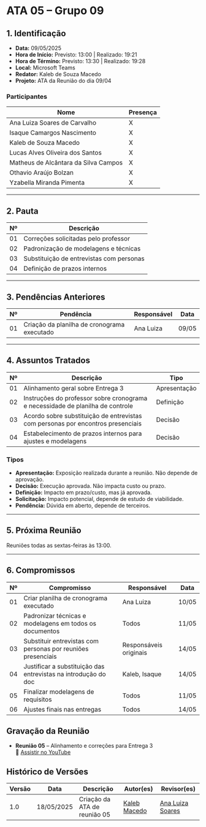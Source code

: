 # ATA 05 – Grupo 09

## 1. Identificação

- **Data:** 09/05/2025  
- **Hora de Início:** Previsto: 13:00 | Realizado: 19:21  
- **Hora de Término:** Previsto: 13:30 | Realizado: 19:28  
- **Local:** Microsoft Teams  
- **Redator:** Kaleb de Souza Macedo  
- **Projeto:** ATA da Reunião do dia 09/04

### Participantes

| Nome                                     | Presença |
|------------------------------------------|----------|
| Ana Luiza Soares de Carvalho             | X        |
| Isaque Camargos Nascimento               | X        |
| Kaleb de Souza Macedo                    | X        |
| Lucas Alves Oliveira dos Santos          | X        |
| Matheus de Alcântara da Silva Campos     | X        |
| Othavio Araújo Bolzan                    | X        |
| Yzabella Miranda Pimenta                 | X        |

---

## 2. Pauta

| Nº  | Descrição                                              |
|-----|--------------------------------------------------------|
| 01  | Correções solicitadas pelo professor                  |
| 02  | Padronização de modelagens e técnicas                 |
| 03  | Substituição de entrevistas com personas              |
| 04  | Definição de prazos internos                          |

---

## 3. Pendências Anteriores

| Nº  | Pendência                                     | Responsável | Data |
|-----|----------------------------------------------|-------------|------|
| 01  | Criação da planilha de cronograma executado | Ana Luiza   | 09/05|

---

## 4. Assuntos Tratados

| Nº  | Descrição                                                                                     | Tipo         |
|-----|-----------------------------------------------------------------------------------------------|--------------|
| 01  | Alinhamento geral sobre Entrega 3                                                            | Apresentação |
| 02  | Instruções do professor sobre cronograma e necessidade de planilha de controle               | Definição    |
| 03  | Acordo sobre substituição de entrevistas com personas por encontros presenciais              | Decisão      |
| 04  | Estabelecimento de prazos internos para ajustes e modelagens                                 | Decisão      |

### Tipos

- **Apresentação:** Exposição realizada durante a reunião. Não depende de aprovação.  
- **Decisão:** Execução aprovada. Não impacta custo ou prazo.  
- **Definição:** Impacto em prazo/custo, mas já aprovada.  
- **Solicitação:** Impacto potencial, depende de estudo de viabilidade.  
- **Pendência:** Dúvida em aberto, depende de terceiros.

---

## 5. Próxima Reunião

Reuniões todas as sextas-feiras às 13:00.

---

## 6. Compromissos

| Nº  | Compromisso                                                        | Responsável                      | Data  |
|-----|---------------------------------------------------------------------|----------------------------------|--------|
| 01  | Criar planilha de cronograma executado                            | Ana Luiza                        | 10/05  |
| 02  | Padronizar técnicas e modelagens em todos os documentos           | Todos                           | 11/05 |
| 03  | Substituir entrevistas com personas por reuniões presenciais       | Responsáveis originais          | 14/05  |
| 04  | Justificar a substituição das entrevistas na introdução do doc     | Kaleb, Isaque                   | 14/05  |
| 05  | Finalizar modelagens de requisitos                                 | Todos                           | 11/05  |
| 06  | Ajustes finais nas entregas                                        | Todos                           | 14/05  |

## Gravação da Reunião

- **Reunião 05** – Alinhamento e correções para Entrega 3  
  🔗 [Assistir no YouTube](https://youtu.be/zjCnlPejNP0)

## Histórico de Versões

| Versão | Data       | Descrição                | Autor(es)                              | Revisor(es)                        |
|--------|------------|--------------------------|----------------------------------------|------------------------------------|
| 1.0    | 18/05/2025 | Criação da ATA de reunião 05 | [Kaleb Macedo](https://github.com/kalebmacedo) | [Ana Luiza Soares](https://github.com/Ana-Luiza-SC) |
